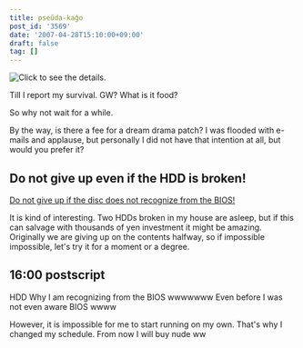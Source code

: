 ```yaml
---
title: pseŭda-kaĝo
post_id: '3569'
date: '2007-04-28T15:10:00+09:00'
draft: false
tag: []
---
```


![Click to see the details.](https://danmaq.com/!/thC/thC_SS12.jpg)

Till I report my survival. GW? What is it food?

So why not wait for a while.

By the way, is there a fee for a dream drama patch? I was flooded with e-mails and applause, but personally I did not have that intention at all, but would you prefer it?

## Do not give up even if the HDD is broken!

[Do not give up if the disc does not recognize from the BIOS!](http://fromto.cc/hosokawa/diary/2004/20040122-mita2/)

It is kind of interesting. Two HDDs broken in my house are asleep, but if this can salvage with thousands of yen investment it might be amazing. Originally we are giving up on the contents halfway, so if impossible impossible, let's try it for a moment or a degree.

## 16:00 postscript

HDD Why I am recognizing from the BIOS wwwwwww Even before I was not even aware BIOS wwww

However, it is impossible for me to start running on my own. That's why I changed my schedule. From now I will buy nude ww